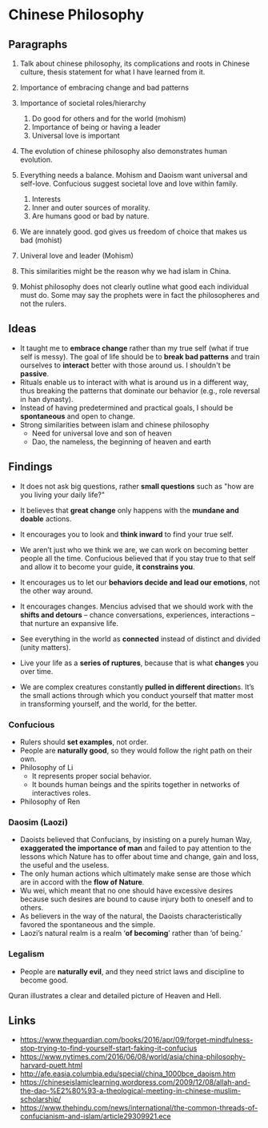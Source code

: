 # Chinese Philosophy

## Paragraphs

1. Talk about chinese philosophy, its complications and roots in Chinese culture, thesis statement for what I have learned from it.
2. Importance of embracing change and bad patterns
3. Importance of societal roles/hierarchy
   1. Do good for others and for the world (mohism)
   2. Importance of being or having a leader
   3. Universal love is important
4. The evolution of chinese philosophy also demonstrates human evolution.
5. Everything needs a balance. Mohism and Daoism want universal and self-love. Confucious suggest societal love and love within family.
   1. Interests
   2. Inner and outer sources of morality.
   3. Are humans good or bad by nature.



1. We are innately good. god gives us freedom of choice that makes us bad (mohist)
2. Univeral love and leader (Mohism)
3. This similarities might be the reason why we had islam in China.
4. Mohist philosophy does not clearly outline what good each individual must do. Some may say the prophets were in fact the philosopheres and not the rulers. 

## Ideas

- It taught me to **embrace change** rather than my true self (what if true self is messy). The goal of life should be to **break bad patterns** and train ourselves to **interact** better with those around us. I shouldn't be **passive**.
- Rituals enable us to interact with what is around us in a different way, thus breaking the patterns that dominate our behavior (e.g., role reversal in han dynasty).
- Instead of having predetermined and practical goals, I should be **spontaneous** and open to change.
- Strong similarities between islam and chinese philosophy
  - Need for universal love and son of heaven
  - Dao, the nameless, the beginning of heaven and earth

## Findings

- It does not ask big questions, rather **small questions** such as "how are you living your daily life?"
- It believes that **great change** only happens with the **mundane and doable** actions.
- It encourages you to look and **think inward** to find your true self. 

- We aren’t just who we think we are, we can work on becoming better people all the time. Confucious believed that if you stay true to that self and allow it to become your guide, **it constrains you**.
- It encourages us to let our **behaviors decide and lead our emotions**, not the other way around.
- It encourages changes. Mencius advised that we should work with the **shifts and detours** – chance conversations, experiences, interactions – that nurture an expansive life.
- See everything in the world as **connected** instead of distinct and divided (unity matters).
- Live your life as a **series of ruptures**, because that is what **changes** you over time.
- We are complex creatures constantly **pulled in different direction**s. It’s the small actions through which you conduct yourself that matter most in transforming yourself, and the world, for the better.

### Confucious

- Rulers should **set examples**, not order.
- People are **naturally good**, so they would follow the right path on their own.
- Philosophy of Li
  - It represents proper social behavior.
  - It bounds human beings and the spirits together in networks of interactives roles.
- Philosophy of Ren

### Daosim (Laozi)

- Daoists believed that Confucians, by insisting on a purely human Way, **exaggerated the importance of man** and failed to pay attention to the lessons which Nature has to offer about time and change, gain and loss, the useful and the useless.
- The only human actions which ultimately make sense are those which are in accord with the **flow of Nature**.
- Wu wei, which meant that no one should have excessive desires because such desires are bound to cause injury both to oneself and to others.
- As believers in the way of the natural, the Daoists characteristically favored the spontaneous and the simple.
- Laozi’s natural realm is a realm ‘**of becoming**’ rather than ‘of being.’ 

### Legalism

- People are **naturally evil**, and they need strict laws and discipline to become good.



Quran illustrates a clear and detailed picture of Heaven and Hell.





## Links

- https://www.theguardian.com/books/2016/apr/09/forget-mindfulness-stop-trying-to-find-yourself-start-faking-it-confucius
- https://www.nytimes.com/2016/06/08/world/asia/china-philosophy-harvard-puett.html
- http://afe.easia.columbia.edu/special/china_1000bce_daoism.htm
- https://chineseislamiclearning.wordpress.com/2009/12/08/allah-and-the-dao-%E2%80%93-a-theological-meeting-in-chinese-muslim-scholarship/
- https://www.thehindu.com/news/international/the-common-threads-of-confucianism-and-islam/article29309921.ece